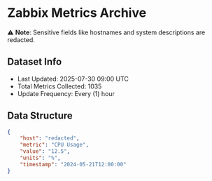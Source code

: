 # Zabbix Metrics Archive

⚠️ **Note**: Sensitive fields like hostnames and system descriptions are redacted.

## Dataset Info
- Last Updated: 2025-07-30 09:00 UTC
- Total Metrics Collected: 1035
- Update Frequency: Every (1) hour

## Data Structure
```json
{
    "host": "redacted",
    "metric": "CPU Usage",
    "value": "12.5",
    "units": "%",
    "timestamp": "2024-05-21T12:00:00"
}
```
